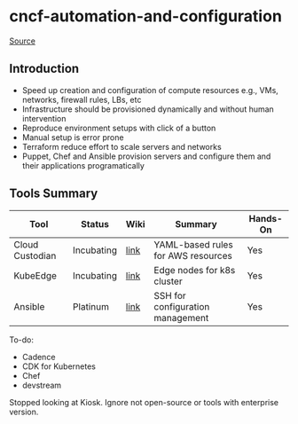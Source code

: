 # cncf-automation-and-configuration

[Source](https://landscape.cncf.io/card-mode?category=automation-configuration)

## Introduction

- Speed up creation and configuration of compute resources e.g., VMs, networks, firewall rules, LBs, etc
- Infrastructure should be provisioned dynamically and without human intervention
- Reproduce environment setups with click of a button
- Manual setup is error prone
- Terraform reduce effort to scale servers and networks
- Puppet, Chef and Ansible provision servers and configure them and their applications programatically

## Tools Summary

| Tool | Status | Wiki | Summary | Hands-On |
|------|-------|------|---------|----------|
|Cloud Custodian|Incubating|[link](https://github.com/cheuklau/cncf-automation-and-configuration/wiki/Cloud-Custodian)|YAML-based rules for AWS resources| Yes |
|KubeEdge|Incubating|[link](https://github.com/kubeedge/kubeedge)|Edge nodes for k8s cluster| Yes |
|Ansible|Platinum|[link](https://github.com/cheuklau/cncf-automation-and-configuration/wiki/Ansible)|SSH for configuration management| Yes |

To-do:
- Cadence
- CDK for Kubernetes
- Chef
- devstream

Stopped looking at Kiosk. Ignore not open-source or tools with enterprise version.
